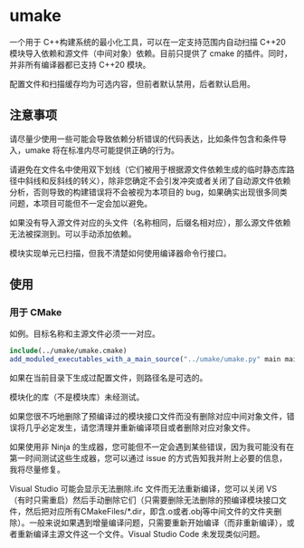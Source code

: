 # umake

一个用于 C++构建系统的最小化工具，可以在一定支持范围内自动扫描 C++20 模块导入依赖和源文件（中间对象）依赖。目前只提供了 cmake 的插件。同时，并非所有编译器都已支持 C++20 模块。

配置文件和扫描缓存均为可选内容，但前者默认禁用，后者默认启用。

## 注意事项

请尽量少使用一些可能会导致依赖分析错误的代码表达，比如条件包含和条件导入，umake 将在标准内尽可能提供正确的行为。

请避免在文件名中使用双下划线（它们被用于根据源文件依赖生成的临时静态库路径中斜线和反斜线的转义），除非您确定不会引发冲突或者关闭了自动源文件依赖分析，否则导致的构建错误将不会被视为本项目的 bug，如果确实出现很多同类问题，本项目可能但不一定会加以避免。

如果没有导入源文件对应的头文件（名称相同，后缀名相对应），那么源文件依赖无法被探测到。可以手动添加依赖。

模块实现单元已扫描，但我不清楚如何使用编译器命令行接口。

## 使用

### 用于 CMake

如例。目标名称和主源文件必须一一对应。

```CMake
include(../umake/umake.cmake)
add_moduled_executables_with_a_main_source("../umake/umake.py" main main.cpp tests tests.cpp)
```

如果在当前目录下生成过配置文件，则路径名是可选的。

模块化的库（不是模块库）未经测试。

如果您很不巧地删除了预编译过的模块接口文件而没有删除对应中间对象文件，错误将几乎必定发生，请您清理并重新编译项目或者删除对应对象文件。

如果使用非 Ninja 的生成器，您可能但不一定会遇到某些错误，因为我可能没有在第一时间测试这些生成器，您可以通过 issue 的方式告知我并附上必要的信息，我将尽量修复。

Visual Studio 可能会显示无法删除.ifc 文件而无法重新编译，您可以关闭 VS （有时只需重启）然后手动删除它们（只需要删除无法删除的预编译模块接口文件，然后把对应所有CMakeFiles/*.dir，即含.o或者.obj等中间文件的文件夹删除）。一般来说如果遇到增量编译问题，只需要重新开始编译（而非重新编译），或者重新编译主源文件这一个文件。Visual Studio Code 未发现类似问题。
